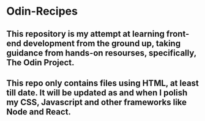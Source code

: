 # Odin-Recipes

## This repository is my attempt at learning front-end development from the ground up, taking guidance from hands-on resourses, specifically, The Odin Project.
## This repo only contains files using HTML, at least till date. It will be updated as and when I polish my CSS, Javascript and other frameworks like Node and React.
